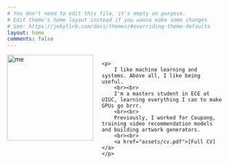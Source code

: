 ```yaml
---
# You don't need to edit this file, it's empty on purpose.
# Edit theme's home layout instead if you wanna make some changes
# See: https://jekyllrb.com/docs/themes/#overriding-theme-defaults
layout: home
comments: false
---
```


<div class="container" style="display: flex; justify-content: flex-end; width: 100%;">
    <img src="../images/me.jpg" alt="me" style="width:200px; float:left; padding-right:20px;"/>

    <p>
        I like machine learning and systems. Above all, I like being useful.
        <br><br>
        I'm a masters student in ECE at UIUC, learning everything I can to make GPUs go brrr.
        <br><br>
        Previously, I worked for Coupang, training video recommendation models and building artwork generators.
        <br><br>
        <a href="assets/cv.pdf">[Full CV]</a>
    </p>
</div>